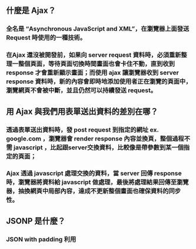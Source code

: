 ## 什麼是 Ajax？
### 全名是 “Asynchronous JavaScript and XML”，在瀏覽器上面發送 Request 時使用的一種技術。
### 在Ajax 還沒被開發前，如果向 server request 資料時，必須重新整理一整個頁面，等待頁面切換時間畫面也會卡住不動，直到收到 response 才會重新顯示畫面；而使用 ajax 讓瀏覽器收到 server response 資料時，新的內容會即時地添加使用者正在瀏覽的頁面中，瀏覽網頁不會被中斷，並且仍然可以持續發送 request。

## 用 Ajax 與我們用表單送出資料的差別在哪？
### 透過表單送出資料時，發 post request 到指定的網址 ex. google.com ，瀏覽器會 render response 內容並換頁，整個過程不需 javascript ，比起跟server交換資料，比較像是帶參數到某一個指定的頁面；
### Ajax 透過 javascript 處理交換的資料，當 server 回傳 response 時，瀏覽器將資料給 javascript 做處理，最後將處理結果回傳至瀏覽器，抽換網頁中局部內容，達成不更新整個畫面也確保資料的同步性。

## JSONP 是什麼？
### JSON with padding 利用 <script>特性達成跨來源請求，把 server 回傳值放在<script>中，透過 callback function 把資料給帶回來，不會受到同源政策限制。

## 要如何存取跨網域的 API？
### (1) 使用 CORS: Cords Origin Resource Sharing 跨來源資源共享，如果想要開啟跨來源 HTTP 請求時，必須調整 Header 中的`Access-Control-Allow-Origin` ，如果 Header 中包含發起 Request 的 Origin的話，即可存取跨來源的請求
### (2) 使用 JSONP 透過 <script> tag 取得不同源的 server 資料

## 為什麼我們在第四週時沒碰到跨網域的問題，這週卻碰到了？
### 因為第四週我們使用 node.js 發出 request 到 server ，沒有透過瀏覽器，因此沒有同源政策的限制，雖然都是使用 javascript 去跟 server request， 少了瀏覽器的限制才沒有跨網域的問題。